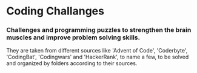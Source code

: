 # Coding Challanges

### Challenges and programming puzzles to strengthen the brain muscles and improve problem solving skills.
They are taken from different sources like 'Advent of Code', 'Coderbyte', 'CodingBat', 'Codingwars' and 'HackerRank', to name a few, to be solved and organized by folders according to their sources.
